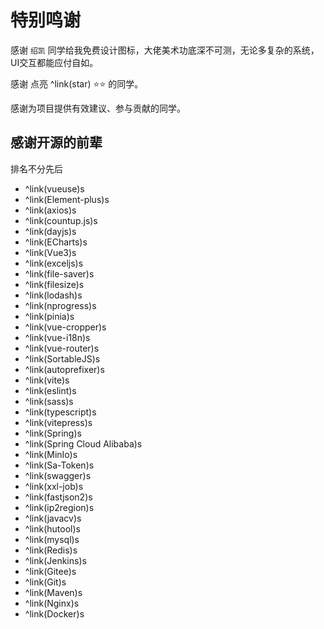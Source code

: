 ---
---

# 特别鸣谢
感谢 `绍凯` 同学给我免费设计图标，大佬美术功底深不可测，无论多复杂的系统，UI交互都能应付自如。

感谢 点亮 ^link(star) ⭐⭐ 的同学。

感谢为项目提供有效建议、参与贡献的同学。

## 感谢开源的前辈
排名不分先后
- ^link(vueuse)s
- ^link(Element-plus)s
- ^link(axios)s
- ^link(countup.js)s
- ^link(dayjs)s
- ^link(ECharts)s
- ^link(Vue3)s
- ^link(exceljs)s
- ^link(file-saver)s
- ^link(filesize)s
- ^link(lodash)s
- ^link(nprogress)s
- ^link(pinia)s
- ^link(vue-cropper)s
- ^link(vue-i18n)s
- ^link(vue-router)s
- ^link(SortableJS)s
- ^link(autoprefixer)s
- ^link(vite)s
- ^link(eslint)s
- ^link(sass)s
- ^link(typescript)s
- ^link(vitepress)s
- ^link(Spring)s
- ^link(Spring Cloud Alibaba)s
- ^link(MinIo)s
- ^link(Sa-Token)s
- ^link(swagger)s
- ^link(xxl-job)s
- ^link(fastjson2)s
- ^link(ip2region)s
- ^link(javacv)s
- ^link(hutool)s
- ^link(mysql)s
- ^link(Redis)s
- ^link(Jenkins)s
- ^link(Gitee)s
- ^link(Git)s
- ^link(Maven)s
- ^link(Nginx)s
- ^link(Docker)s
